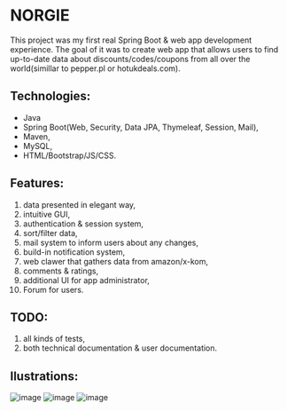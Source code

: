 # NORGIE
This project was my first real Spring Boot & web app development experience. The goal of it was to create web app that allows users to find up-to-date data about discounts/codes/coupons from all over the world(simillar to pepper.pl or hotukdeals.com).


## Technologies:
- Java
- Spring Boot(Web, Security, Data JPA, Thymeleaf, Session, Mail),
- Maven,
- MySQL,
- HTML/Bootstrap/JS/CSS.

## Features:
1. data presented in elegant way,
2. intuitive GUI,
3. authentication & session system,
4. sort/filter data,
5. mail system to inform users about any changes,
6. build-in notification system,
7. web clawer that gathers data from amazon/x-kom,
8. comments & ratings,
9. additional UI for app administrator,
10. Forum for users.

## TODO:
1. all kinds of tests,
2. both technical documentation & user documentation.

## Ilustrations:
![image](https://user-images.githubusercontent.com/37177277/224582973-27c3152e-33e4-454e-bafe-bd8ddb387362.png)
![image](https://user-images.githubusercontent.com/37177277/224583123-c12b0d71-5c04-4d82-9b0a-8c8bbca2dbb4.png)
![image](https://user-images.githubusercontent.com/37177277/224583154-7563931f-6341-4324-9f07-867c6a6173be.png)

